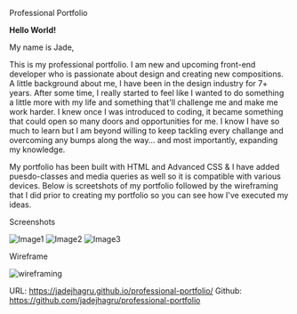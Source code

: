Professional Portfolio

**Hello World!**

My name is Jade,
 
This is my professional portfolio.
I am new and upcoming front-end developer who is passionate about design and creating new compositions. 
A little background about me, I have been in the design industry for 7+ years. After some time, I really started to feel like I wanted to do something a little more with my life and something that'll challenge me and make me work harder.
I knew once I was introduced to coding, it became something that could open so many doors and opportunities for me.
I know I have so much to learn but I am beyond willing to keep tackling every challange and overcoming any bumps along the way... and most importantly, expanding my knowledge.

My portfolio has been built with HTML and Advanced CSS & I have added puesdo-classes and media queries as well so it is compatible with various devices.
Below is screetshots of my portfolio followed by the wireframing that I did prior to creating my portfolio so you can see how I've executed my ideas.

Screenshots 

![Image1](https://user-images.githubusercontent.com/77811320/109432358-bdd9da80-79d8-11eb-8424-ab232e85f9e4.png)
![Image2](https://user-images.githubusercontent.com/77811320/109432365-cb8f6000-79d8-11eb-8be0-f7043a2bfa7f.png)
![Image3](https://user-images.githubusercontent.com/77811320/109432376-d6e28b80-79d8-11eb-8d92-8a5345c1ad19.png)

Wireframe

![wireframing](https://user-images.githubusercontent.com/77811320/109432397-ed88e280-79d8-11eb-92ba-80fbf10c4f48.jpg)

URL: https://jadejhagru.github.io/professional-portfolio/
Github: https://github.com/jadejhagru/professional-portfolio




